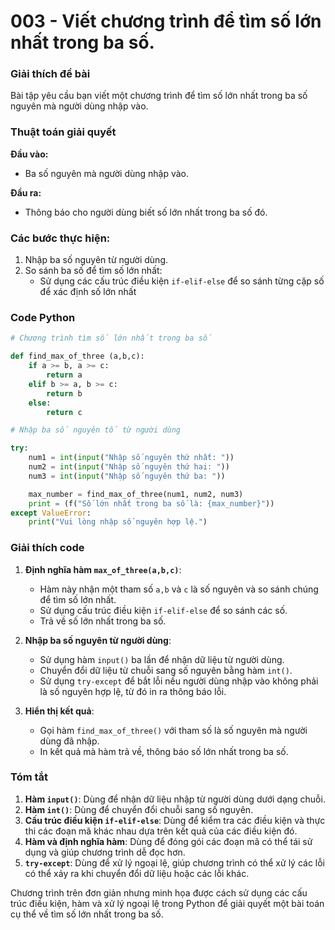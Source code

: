 # 003 - Viết chương trình để tìm số lớn nhất trong ba số.

### Giải thích đề bài

Bài tập yêu cầu bạn viết một chương trình để tìm số lớn nhất trong ba số nguyên mà người dùng nhập vào.

### Thuật toán giải quyết

**Đầu vào:**

- Ba số nguyên mà người dùng nhập vào.

**Đầu ra:**

- Thông báo cho người dùng biết số lớn nhất trong ba số đó.

### Các bước thực hiện:

1. Nhập ba số nguyên từ người dùng.
2. So sánh ba số để tìm số lớn nhất:
   - Sử dụng các cấu trúc điều kiện `if-elif-else` để so sánh từng cặp số để xác định số lớn nhất
  
### Code Python

```Python
# Chương trình tìm số lớn nhất trong ba số

def find_max_of_three (a,b,c):
    if a >= b, a >= c:
        return a
    elif b >= a, b >= c:
        return b
    else:
        return c

# Nhập ba số nguyên tố từ người dùng

try:
    num1 = int(input("Nhập số nguyên thứ nhất: "))
    num2 = int(input("Nhập số nguyên thứ hai: "))
    num3 = int(input("Nhập số nguyên thứ ba: "))

    max_number = find_max_of_three(num1, num2, num3)
    print = (f("Số lớn nhất trong ba số là: {max_number}"))
except ValueError:
    print("Vui lòng nhập số nguyên hợp lệ.")

```
### Giải thích code

1. **Định nghĩa hàm `max_of_three(a,b,c)`**:

   - Hàm này nhận một tham số `a,b` và `c` là số nguyên và so sánh chúng để tìm số lớn nhất.
   - Sử dụng cấu trúc điều kiện `if-elif-else` để so sánh các số.
   - Trả về số lớn nhất trong ba số.

2. **Nhập ba số nguyên từ người dùng**:

   - Sử dụng hàm `input()` ba lần để nhận dữ liệu từ người dùng.
   - Chuyển đổi dữ liệu từ chuỗi sang số nguyên bằng hàm `int()`.
   - Sử dụng `try-except` để bắt lỗi nếu người dùng nhập vào không phải là số nguyên hợp lệ, từ đó in ra thông báo lỗi.

3. **Hiển thị kết quả**:
   - Gọi hàm `find_max_of_three()` với tham số là số nguyên mà người dùng đã nhập.
   - In kết quả mà hàm trả về, thông báo số lớn nhất trong ba số.

### Tóm tắt

1. **Hàm `input()`**: Dùng để nhận dữ liệu nhập từ người dùng dưới dạng chuỗi.
2. **Hàm `int()`**: Dùng để chuyển đổi chuỗi sang số nguyên.
3. **Cấu trúc điều kiện `if-elif-else`**: Dùng để kiểm tra các điều kiện và thực thi các đoạn mã khác nhau dựa trên kết quả của các điều kiện đó.
4. **Hàm và định nghĩa hàm**: Dùng để đóng gói các đoạn mã có thể tái sử dụng và giúp chương trình dễ đọc hơn.
5. **`try-except`**: Dùng để xử lý ngoại lệ, giúp chương trình có thể xử lý các lỗi có thể xảy ra khi chuyển đổi dữ liệu hoặc các lỗi khác.

Chương trình trên đơn giản nhưng minh họa được cách sử dụng các cấu trúc điều kiện, hàm và xử lý ngoại lệ trong Python để giải quyết một bài toán cụ thể về tìm số lớn nhất trong ba số.
